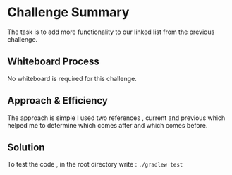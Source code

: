 # Challenge Summary
<!-- Description of the challenge -->
The task is to add more functionality to our linked list from the previous challenge.

## Whiteboard Process
<!-- Embedded whiteboard image -->
No whiteboard is required for this challenge.

## Approach & Efficiency
<!-- What approach did you take? Why? What is the Big O space/time for this approach? -->
The approach is simple I used two references , current and previous which helped me to determine which comes after and which comes before.

## Solution
<!-- Show how to run your code, and examples of it in action -->
To test the code , in the root directory write : `./gradlew test`
